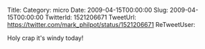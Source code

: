 Title: 
Category: micro
Date: 2009-04-15T00:00:00
Slug: 2009-04-15T00:00:00
TwitterId: 1521206671
TweetUrl: https://twitter.com/mark_philpot/status/1521206671
ReTweetUser: 

Holy crap it's windy today!